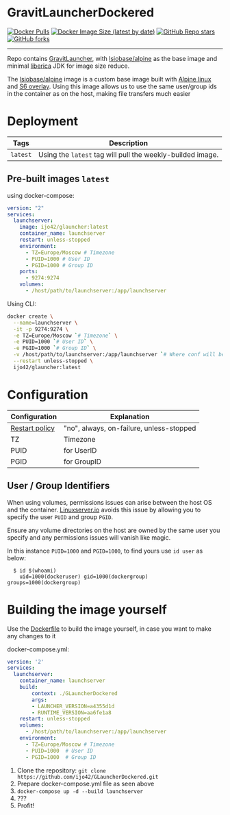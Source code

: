 # GravitLauncherDockered

[![Docker Pulls](https://img.shields.io/docker/pulls/ijo42/glauncher?style=for-the-badge&logo=Docker&labelColor=325358&color=c0ffee&logoColor=white)](https://hub.docker.com/repository/docker/ijo42/glauncher)
[![Docker Image Size (latest by date)](https://img.shields.io/docker/image-size/ijo42/glauncher?label=Image%20size&sort=date&style=for-the-badge&logo=Docker&labelColor=325358&color=c0ffee&logoColor=white)](https://hub.docker.com/repository/docker/ijo42/glauncher)
[![GitHub Repo stars](https://img.shields.io/github/stars/ijo42/GLauncherDockered?label=GitHub%20Stars&style=for-the-badge&logo=Github&labelColor=325358&color=c0ffee)](https://github.com/ijo42/GLauncherDockered)
[![GitHub forks](https://img.shields.io/github/forks/ijo42/GLauncherDockered?label=GitHub%20Forks&style=for-the-badge&logo=Github&labelColor=325358&color=c0ffee)](https://github.com/ijo42/GLauncherDockered)

---

Repo contains [GravitLauncher](https://github.com/GravitLauncher), with [lsiobase/alpine](https://hub.docker.com/r/lsiobase/alpine) as the base image and minimal [liberica](https://bell-sw.com) JDK for image size reduce.

The [lsiobase/alpine](https://hub.docker.com/r/lsiobase/alpine) image is a custom base image built with [Alpine linux](https://alpinelinux.org/) and [S6 overlay](https://github.com/just-containers/s6-overlay).
Using this image allows us to use the same user/group ids in the container as on the host, making file transfers much easier

# Deployment

Tags | Description
-----|------------
`latest` | Using the `latest` tag will pull the weekly-builded image.

## Pre-built images `latest`

using docker-compose:

```docker-compose.yml
version: "2"
services:
  launchserver:
    image: ijo42/glauncher:latest
    container_name: launchserver
    restart: unless-stopped
    environment:
      - TZ=Europe/Moscow # Timezone
      - PUID=1000 # User ID
      - PGID=1000 # Group ID
    ports:
      - 9274:9274
    volumes:
      - /host/path/to/launchserver:/app/launchserver
```

Using CLI:

```bash
docker create \
  --name=launchserver \
  -it -p 9274:9274 \
  -e TZ=Europe/Moscow `# Timezone` \
  -e PUID=1000 `# User ID` \
  -e PGID=1000 `# Group ID` \
  -v /host/path/to/launchserver:/app/launchserver `# Where conf will be stored` \
  --restart unless-stopped \
  ijo42/glauncher:latest
```

# Configuration

Configuration | Explanation
------------ | -------------
[Restart policy](https://docs.docker.com/compose/compose-file/#restart) | "no", always, on-failure, unless-stopped
TZ | Timezone
PUID | for UserID
PGID | for GroupID


## User / Group Identifiers

When using volumes, permissions issues can arise between the host OS and the container. [Linuxserver.io](https://www.linuxserver.io/) avoids this issue by allowing you to specify the user `PUID` and group `PGID`.

Ensure any volume directories on the host are owned by the same user you specify and any permissions issues will vanish like magic.

In this instance `PUID=1000` and `PGID=1000`, to find yours use `id user` as below:

```
  $ id $(whoami)
    uid=1000(dockeruser) gid=1000(dockergroup) groups=1000(dockergroup)
```

# Building the image yourself

Use the [Dockerfile](https://github.com/ijo42/GLauncherDockered/Dockerfile) to build the image yourself, in case you want to make any changes to it

docker-compose.yml:

```docker-compose.yml
version: '2'
services:
  launchserver:
    container_name: launchserver
    build:
        context: ./GLauncherDockered
        args:
        - LAUNCHER_VERSION=a4355d1d
        - RUNTIME_VERSION=aa6fe1a8
    restart: unless-stopped
    volumes:
      - /host/path/to/launchserver:/app/launchserver
    environment:
      - TZ=Europe/Moscow # Timezone
      - PUID=1000  # User ID
      - PGID=1000  # Group ID
```

1. Clone the repository: `git clone https://github.com/ijo42/GLauncherDockered.git`
2. Prepare docker-compose.yml file as seen above
3. `docker-compose up -d --build launchserver`
4. ???
5. Profit!
